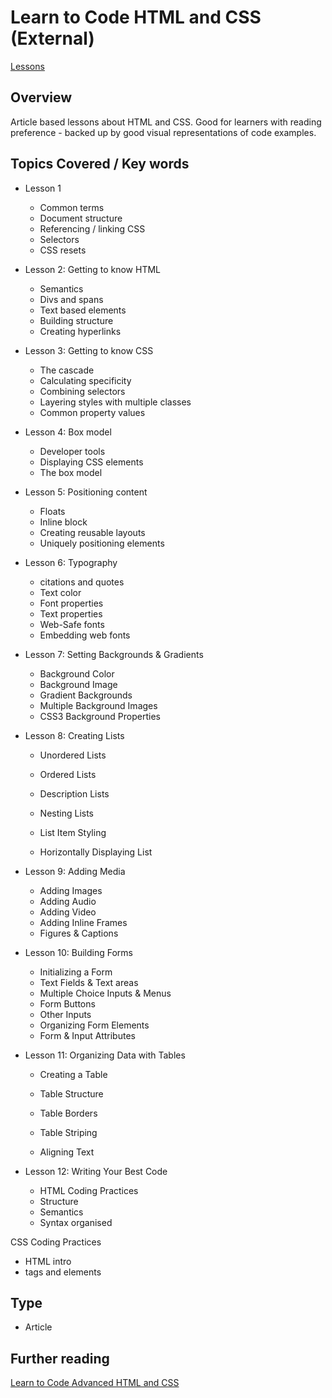 # Learn to Code HTML and CSS (External)
[Lessons](http://learn.shayhowe.com/html-css/getting-to-know-html/)

## Overview
Article based lessons about HTML and CSS. Good for learners with reading preference - backed up by good visual representations of code examples.

## Topics Covered / Key words
- Lesson 1
  - Common terms
  - Document structure
  - Referencing / linking CSS
  - Selectors
  - CSS resets

- Lesson 2: Getting to know HTML
  - Semantics
  - Divs and spans
  - Text based elements
  - Building structure
  - Creating hyperlinks

- Lesson 3: Getting to know CSS
  - The cascade
  - Calculating specificity
  - Combining selectors
  - Layering styles with multiple classes
  - Common property values

- Lesson 4: Box model
  - Developer tools
  - Displaying CSS elements
  - The box model

- Lesson 5: Positioning content
  - Floats
  - Inline block
  - Creating reusable layouts
  - Uniquely positioning elements

- Lesson 6: Typography
  - citations and quotes
  - Text color
  - Font properties
  - Text properties
  - Web-Safe fonts
  - Embedding web fonts

- Lesson 7: Setting Backgrounds & Gradients
  - Background Color
  - Background Image
  - Gradient Backgrounds
  - Multiple Background Images
  - CSS3 Background Properties

- Lesson 8: Creating Lists
  - Unordered Lists
  - Ordered Lists
  - Description Lists
  - Nesting Lists

  - List Item Styling
  - Horizontally Displaying List

- Lesson 9: Adding Media
  - Adding Images
  - Adding Audio
  - Adding Video
  - Adding Inline Frames
  - Figures & Captions

- Lesson 10: Building Forms
  - Initializing a Form
  - Text Fields & Text areas
  - Multiple Choice Inputs & Menus
  - Form Buttons
  - Other Inputs
  - Organizing Form Elements
  - Form & Input Attributes

- Lesson 11: Organizing Data with Tables
  - Creating a Table
  - Table Structure

  - Table Borders
  - Table Striping
  - Aligning Text

- Lesson 12: Writing Your Best Code
  - HTML Coding Practices
  - Structure
  - Semantics
  - Syntax organised

CSS Coding Practices
- HTML intro
- tags and elements

## Type
- Article

## Further reading
[Learn to Code Advanced HTML and CSS](http://learn.shayhowe.com/advanced-html-css/performance-organization/)